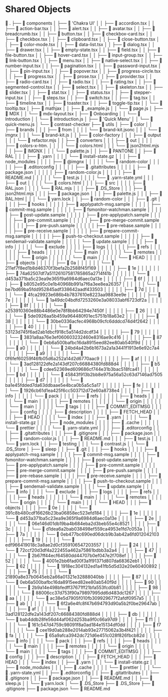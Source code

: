 # Shared Objects

 .
├──  components
│   ├──  'Chakra UI'
│   │   ├──  accordion.tsx
│   │   ├──  action-bar.tsx
│   │   ├──  alert.tsx
│   │   ├──  avatar.tsx
│   │   ├──  breadcrumb.tsx
│   │   ├──  button.tsx
│   │   ├──  checkbox-card.tsx
│   │   ├──  checkbox.tsx
│   │   ├──  clipboard.tsx
│   │   ├──  close-button.tsx
│   │   ├──  color-mode.tsx
│   │   ├──  data-list.tsx
│   │   ├──  dialog.tsx
│   │   ├──  drawer.tsx
│   │   ├──  empty-state.tsx
│   │   ├──  field.tsx
│   │   ├──  file-button.tsx
│   │   ├──  hover-card.tsx
│   │   ├──  input-group.tsx
│   │   ├──  link-button.tsx
│   │   ├──  menu.tsx
│   │   ├──  native-select.tsx
│   │   ├──  number-input.tsx
│   │   ├──  pagination.tsx
│   │   ├──  password-input.tsx
│   │   ├──  pin-input.tsx
│   │   ├──  popover.tsx
│   │   ├──  progress-circle.tsx
│   │   ├──  progress.tsx
│   │   ├──  prose.tsx
│   │   ├──  provider.tsx
│   │   ├──  radio-card.tsx
│   │   ├──  radio.tsx
│   │   ├──  rating.tsx
│   │   ├──  segmented-control.tsx
│   │   ├──  select.tsx
│   │   ├──  skeleton.tsx
│   │   ├──  slider.tsx
│   │   ├──  stat.tsx
│   │   ├──  status.tsx
│   │   ├──  stepper-input.tsx
│   │   ├──  steps.tsx
│   │   ├──  switch.tsx
│   │   ├──  tag.tsx
│   │   ├──  timeline.tsx
│   │   ├──  toaster.tsx
│   │   ├──  toggle-tip.tsx
│   │   └──  tooltip.tsx
│   ├──  mathjax
│   │   ├──  _example.js
│   │   └──  page.js
│   ├──  MDX
│   │   └──  mdx-layout.tsx
│   ├──  Onboarding
│   │   └──  Introduction
│   │       └──  introduction.js
│   ├──  'Quick Menu'
│   │   └──  quick-menu.js
│   └──  contrast-checker
├──  utils
│   ├──  color
│   │   ├──  brands
│   │   │   ├──  from
│   │   │   │   └──  brand-kit.jsonc
│   │   │   └──  imgnx
│   │   │       └──  brand-kit.js
│   │   ├──  color-factory
│   │   │   ├──  output
│   │   │   └──  refactor.mjs
│   │   ├──  converters
│   │   │   ├──  out
│   │   │   │   ├──  colors-x-htm.
│   │   │   │   └──  colors.html
│   │   │   └──  json2html.mjs
│   │   ├──  IMGNX
│   │   │   └──  palette.js
│   │   ├──  PANTONE
│   │   ├──  RAL
│   │   │   ├──  .yarn
│   │   │   │   └──  install-state.gz
│   │   │   ├──  node_modules
│   │   │   │   ├──  @imgnx
│   │   │   │   │   └──  random-color
│   │   │   │   │       ├──  .editorconfig
│   │   │   │   │       ├──  .gitattributes
│   │   │   │   │       ├──  package.json
│   │   │   │   │       ├──  random-color.js
│   │   │   │   │       ├──  README.md
│   │   │   │   │       └──  test.js
│   │   │   │   └──  .yarn-state.yml
│   │   │   ├──  out
│   │   │   │   └──  colors.html
│   │   │   ├──  src
│   │   │   │   ├──  RAL.json
│   │   │   │   └──  RAL.mjs
│   │   │   ├──  .DS_Store
│   │   │   ├──  json2html.mjs
│   │   │   ├──  package.json
│   │   │   ├──  palette.js
│   │   │   ├──  RAL.html
│   │   │   └──  yarn.lock
│   │   ├──  random-color
│   │   │   ├──  .git
│   │   │   │   ├──  hooks
│   │   │   │   │   ├──  applypatch-msg.sample
│   │   │   │   │   ├──  commit-msg.sample
│   │   │   │   │   ├──  fsmonitor-watchman.sample
│   │   │   │   │   ├──  post-update.sample
│   │   │   │   │   ├──  pre-applypatch.sample
│   │   │   │   │   ├──  pre-commit.sample
│   │   │   │   │   ├──  pre-merge-commit.sample
│   │   │   │   │   ├──  pre-push.sample
│   │   │   │   │   ├──  pre-rebase.sample
│   │   │   │   │   ├──  pre-receive.sample
│   │   │   │   │   ├──  prepare-commit-msg.sample
│   │   │   │   │   ├──  push-to-checkout.sample
│   │   │   │   │   ├──  sendemail-validate.sample
│   │   │   │   │   └──  update.sample
│   │   │   │   ├──  info
│   │   │   │   │   └──  exclude
│   │   │   │   ├──  logs
│   │   │   │   │   ├──  refs
│   │   │   │   │   │   ├──  heads
│   │   │   │   │   │   │   └──  main
│   │   │   │   │   │   └──  remotes
│   │   │   │   │   │       └──  origin
│   │   │   │   │   │           └──  main
│   │   │   │   │   └──  HEAD
│   │   │   │   ├──  objects
│   │   │   │   │   ├──  0a
│   │   │   │   │   │   └──  211ef7f8ed1b8d46370f3befa2b2588f45f169
│   │   │   │   │   ├──  1e
│   │   │   │   │   │   ├──  74a62507df7a51126107581785865a2714f41b
│   │   │   │   │   │   └──  d453a371ba5c23ea9e365f9a6984d6aec0a13e
│   │   │   │   │   ├──  6f
│   │   │   │   │   │   ├──  b8052e95c0e1b40968b991a7f6a3ee8ea26357
│   │   │   │   │   │   └──  be7bd69ba5fdd952845adf338642aadf433503
│   │   │   │   │   ├──  7d
│   │   │   │   │   │   └──  4fca29923e686b4b7837610e8223aa9883ee9e
│   │   │   │   │   ├──  7e
│   │   │   │   │   │   └──  1a49dc04bdfd7253260e3a08033abf6723df2a
│   │   │   │   │   ├──  8f
│   │   │   │   │   │   └──  a253910360e88b4486e0e78f8bb64294e7450f
│   │   │   │   │   ├──  26
│   │   │   │   │   │   └──  5de0926aa5b459a964480f01ec5751b18a63e2
│   │   │   │   │   ├──  38
│   │   │   │   │   │   └──  30be0336acfec4968b09cfc6dddcd74d4f2642
│   │   │   │   │   ├──  40
│   │   │   │   │   │   └──  53123d745f6ad2ab1dbcf918c5a514d2dcdf34
│   │   │   │   │   ├──  79
│   │   │   │   │   │   └──  3831a8aa76e3ef060603232460e8316ae9c416
│   │   │   │   │   ├──  87
│   │   │   │   │   │   └──  0eb6a500bafbc16da8915eed82ee80ab540f9d
│   │   │   │   │   ├──  a0
│   │   │   │   │   │   └──  24bd4a42b6b1673a2a1a3441f1913e6e92c7a4
│   │   │   │   │   ├──  a9
│   │   │   │   │   │   └──  0f6fef60259f46fb05d6a252a14d2d6770aac9
│   │   │   │   │   ├──  af
│   │   │   │   │   │   └──  3ad128122dfe2a143df207c66884380fd888d4
│   │   │   │   │   ├──  b5
│   │   │   │   │   │   └──  cdee52369ed609686cf744e31b3bac518fca41
│   │   │   │   │   ├──  bd
│   │   │   │   │   │   └──  45843f913b2bb8e975a56a52c63d7146ad7505
│   │   │   │   │   ├──  d7
│   │   │   │   │   │   └──  ba1e45fdded7da63ddbaae5e4bca0b5a5c5a17
│   │   │   │   │   ├──  fe
│   │   │   │   │   │   └──  1926cb61d1ea425f6cc503712d72e60a8738e4
│   │   │   │   │   ├──  info
│   │   │   │   │   └──  pack
│   │   │   │   ├──  refs
│   │   │   │   │   ├──  heads
│   │   │   │   │   │   └──  main
│   │   │   │   │   ├──  remotes
│   │   │   │   │   │   └──  origin
│   │   │   │   │   │       └──  main
│   │   │   │   │   └──  tags
│   │   │   │   ├──  COMMIT_EDITMSG
│   │   │   │   ├──  config
│   │   │   │   ├──  description
│   │   │   │   ├──  FETCH_HEAD
│   │   │   │   ├──  HEAD
│   │   │   │   └──  index
│   │   │   ├──  .yarn
│   │   │   │   └──  install-state.gz
│   │   │   ├──  node_modules
│   │   │   │   ├──  .cache
│   │   │   │   │   └──  prettier
│   │   │   │   └──  .yarn-state.yml
│   │   │   ├──  .editorconfig
│   │   │   ├──  .gitattributes
│   │   │   ├──  .gitignore
│   │   │   ├──  package.json
│   │   │   ├──  random-color.js
│   │   │   ├──  README.md
│   │   │   ├──  test.js
│   │   │   └──  yarn.lock
│   │   ├──  testing
│   │   │   └──  contrast.js
│   │   └──  .DS_Store
│   ├──  sleep
│   │   ├──  .git
│   │   │   ├──  hooks
│   │   │   │   ├──  applypatch-msg.sample
│   │   │   │   ├──  commit-msg.sample
│   │   │   │   ├──  fsmonitor-watchman.sample
│   │   │   │   ├──  post-update.sample
│   │   │   │   ├──  pre-applypatch.sample
│   │   │   │   ├──  pre-commit.sample
│   │   │   │   ├──  pre-merge-commit.sample
│   │   │   │   ├──  pre-push.sample
│   │   │   │   ├──  pre-rebase.sample
│   │   │   │   ├──  pre-receive.sample
│   │   │   │   ├──  prepare-commit-msg.sample
│   │   │   │   ├──  push-to-checkout.sample
│   │   │   │   ├──  sendemail-validate.sample
│   │   │   │   └──  update.sample
│   │   │   ├──  info
│   │   │   │   └──  exclude
│   │   │   ├──  logs
│   │   │   │   ├──  refs
│   │   │   │   │   ├──  heads
│   │   │   │   │   │   └──  main
│   │   │   │   │   └──  remotes
│   │   │   │   │       └──  origin
│   │   │   │   │           └──  main
│   │   │   │   └──  HEAD
│   │   │   ├──  objects
│   │   │   │   ├──  0e
│   │   │   │   │   └──  391c8b480cdf16626b23ba06858ec523efd184
│   │   │   │   ├──  1e
│   │   │   │   │   └──  d453a371ba5c23ea9e365f9a6984d6aec0a13e
│   │   │   │   ├──  2e
│   │   │   │   │   └──  06e146d01db19ba4b684eba2d3beb55e4c8521
│   │   │   │   ├──  3c
│   │   │   │   │   └──  d1dea6a2bab038498ef559ca4953e1fd7c053a
│   │   │   │   ├──  7a
│   │   │   │   │   └──  0eb477bc690ed06dcb9b3ab42a6fd012042103
│   │   │   │   ├──  19
│   │   │   │   │   └──  edf966419018c3a8ae2d0cf359106547203557
│   │   │   │   ├──  24
│   │   │   │   │   └──  72ccf20d3df4a222455a462a75861bdbb3a2a4
│   │   │   │   ├──  47
│   │   │   │   │   └──  2b67ff44ecf64580dd44707b0ef047e2f708ef
│   │   │   │   ├──  52
│   │   │   │   │   └──  4001e2bb6fad00f3a1f91371d807da68362eb1
│   │   │   │   ├──  62
│   │   │   │   │   └──  1918ec304132ed1a41fb5d5d32e20e60400892
│   │   │   │   ├──  75
│   │   │   │   │   └──  21890a8e37b0645eb2a66a01321e32888040bb
│   │   │   │   ├──  87
│   │   │   │   │   └──  0eb6a500bafbc16da8915eed82ee80ab540f9d
│   │   │   │   ├──  90
│   │   │   │   │   └──  2b9a14e498bfedff37671ff21bfa553fcd0b81
│   │   │   │   ├──  98
│   │   │   │   │   └──  88006cc37d753f90a79897995dd6d483dc1267
│   │   │   │   ├──  aa
│   │   │   │   │   └──  ac38e5d7905f010fb309929677f2afdf0957a5
│   │   │   │   ├──  ab
│   │   │   │   │   └──  6f2a6e4fc8f47b694793d90a5b2f0be29647ab
│   │   │   │   ├──  af
│   │   │   │   │   └──  3ad128122dfe2a143df207c66884380fd888d4
│   │   │   │   ├──  db
│   │   │   │   │   └──  bab4ddb28fe56d44af062d253ba9f0c66a97d9
│   │   │   │   ├──  f1
│   │   │   │   │   └──  161c547d4759c98091f8a0ad184e15134df0dd
│   │   │   │   ├──  f7
│   │   │   │   │   └──  cee19d0ab288e2014ab93e27715062a3b4f421
│   │   │   │   ├──  fa
│   │   │   │   │   └──  65a9afca3942dc721d6e451c028f826fbcb82d
│   │   │   │   ├──  info
│   │   │   │   └──  pack
│   │   │   ├──  refs
│   │   │   │   ├──  heads
│   │   │   │   │   └──  main
│   │   │   │   ├──  remotes
│   │   │   │   │   └──  origin
│   │   │   │   │       └──  main
│   │   │   │   └──  tags
│   │   │   ├──  COMMIT_EDITMSG
│   │   │   ├──  config
│   │   │   ├──  description
│   │   │   ├──  FETCH_HEAD
│   │   │   ├──  HEAD
│   │   │   └──  index
│   │   ├──  .yarn
│   │   │   └──  install-state.gz
│   │   ├──  node_modules
│   │   │   ├──  .cache
│   │   │   │   └──  prettier
│   │   │   └──  .yarn-state.yml
│   │   ├──  .editorconfig
│   │   ├──  .gitattributes
│   │   ├──  .gitignore
│   │   ├──  package.json
│   │   ├──  README.md
│   │   ├──  sleep.js
│   │   └──  yarn.lock
│   └──  .DS_Store
├──  .DS_Store
├──  .gitignore
├──  package.json
└──  README.md
